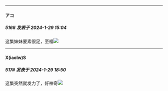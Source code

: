 
*****

####  アコ  
##### 516#       发表于 2024-1-29 15:04

这集妹妹要素很足，至福<img src="https://static.saraba1st.com/image/smiley/face2017/074.png" referrerpolicy="no-referrer">


*****

####  X(iaolw)S  
##### 517#       发表于 2024-1-29 18:50

这集突然就发力了，好神奇<img src="https://static.saraba1st.com/image/smiley/face2017/143.png" referrerpolicy="no-referrer">

